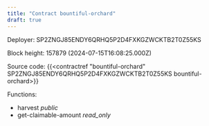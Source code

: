 ```yaml
---
title: "Contract bountiful-orchard"
draft: true
---
```

Deployer: SP2ZNGJ85ENDY6QRHQ5P2D4FXKGZWCKTB2T0Z55KS


 



Block height: 157879 (2024-07-15T16:08:25.000Z)

Source code: {{<contractref "bountiful-orchard" SP2ZNGJ85ENDY6QRHQ5P2D4FXKGZWCKTB2T0Z55KS bountiful-orchard>}}

Functions:

* harvest _public_
* get-claimable-amount _read_only_
